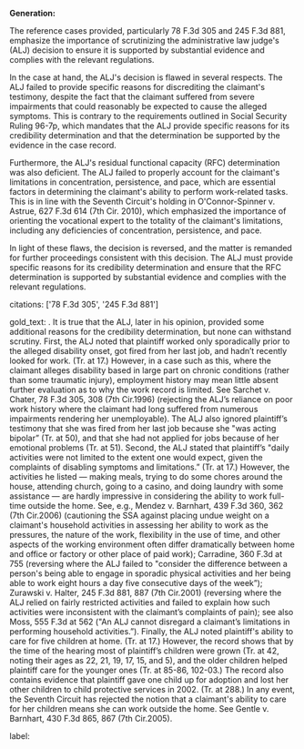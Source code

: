 **Generation:**



The reference cases provided, particularly 78 F.3d 305 and 245 F.3d 881, emphasize the importance of scrutinizing the administrative law judge's (ALJ) decision to ensure it is supported by substantial evidence and complies with the relevant regulations.

In the case at hand, the ALJ's decision is flawed in several respects. The ALJ failed to provide specific reasons for discrediting the claimant's testimony, despite the fact that the claimant suffered from severe impairments that could reasonably be expected to cause the alleged symptoms. This is contrary to the requirements outlined in Social Security Ruling 96-7p, which mandates that the ALJ provide specific reasons for its credibility determination and that the determination be supported by the evidence in the case record.

Furthermore, the ALJ's residual functional capacity (RFC) determination was also deficient. The ALJ failed to properly account for the claimant's limitations in concentration, persistence, and pace, which are essential factors in determining the claimant's ability to perform work-related tasks. This is in line with the Seventh Circuit's holding in O'Connor-Spinner v. Astrue, 627 F.3d 614 (7th Cir. 2010), which emphasized the importance of orienting the vocational expert to the totality of the claimant's limitations, including any deficiencies of concentration, persistence, and pace.

In light of these flaws, the decision is reversed, and the matter is remanded for further proceedings consistent with this decision. The ALJ must provide specific reasons for its credibility determination and ensure that the RFC determination is supported by substantial evidence and complies with the relevant regulations.



citations: ['78 F.3d 305', '245 F.3d 881']

gold_text: . It is true that the ALJ, later in his opinion, provided some additional reasons for the credibility determination, but none can withstand scrutiny. First, the ALJ noted that plaintiff worked only sporadically prior to the alleged disability onset, got fired from her last job, and hadn’t recently looked for work. (Tr. at 17.) However, in a case such as this, where the claimant alleges disability based in large part on chronic conditions (rather than some traumatic injury), employment history may mean little absent further evaluation as to why the work record is limited. See Sarchet v. Chater, 78 F.3d 305, 308 (7th Cir.1996) (rejecting the ALJ’s reliance on poor work history where the claimant had long suffered from numerous impairments rendering her unemployable). The ALJ also ignored plaintiff’s testimony that she was fired from her last job because she "was acting bipolar” (Tr. at 50), and that she had not applied for jobs because of her emotional problems (Tr. at 51). Second, the ALJ stated that plaintiff’s "daily activities were not limited to the extent one would expect, given the complaints of disabling symptoms and limitations.” (Tr. at 17.) However, the activities he listed — making meals, trying to do some chores around the house, attending church, going to a casino, and doing laundry with some assistance — are hardly impressive in considering the ability to work full-time outside the home. See, e.g., Mendez v. Barnhart, 439 F.3d 360, 362 (7th Cir.2006) (cautioning the SSA against placing undue weight on a claimant's household activities in assessing her ability to work as the pressures, the nature of the work, flexibility in the use of time, and other aspects of the working environment often differ dramatically between home and office or factory or other place of paid work); Carradine, 360 F.3d at 755 (reversing where the ALJ failed to "consider the difference between a person's being able to engage in sporadic physical activities and her being able to work eight hours a day five consecutive days of the week”); Zurawski v. Halter, 245 F.3d 881, 887 (7th Cir.2001) (reversing where the ALJ relied on fairly restricted activities and failed to explain how such activities were inconsistent with the claimant’s complaints of pain); see also Moss, 555 F.3d at 562 ("An ALJ cannot disregard a claimant’s limitations in performing household activities.”). Finally, the ALJ noted plaintiff's ability to care for five children at home. (Tr. at 17.) However, the record shows that by the time of the hearing most of plaintiff’s children were grown (Tr. at 42, noting their ages as 22, 21, 19, 17, 15, and 5), and the older children helped plaintiff care for the younger ones (Tr. at 85-86, 102-03.) The record also contains evidence that plaintiff gave one child up for adoption and lost her other children to child protective services in 2002. (Tr. at 288.) In any event, the Seventh Circuit has rejected the notion that a claimant's ability to care for her children means she can work outside the home. See Gentle v. Barnhart, 430 F.3d 865, 867 (7th Cir.2005).

label: 